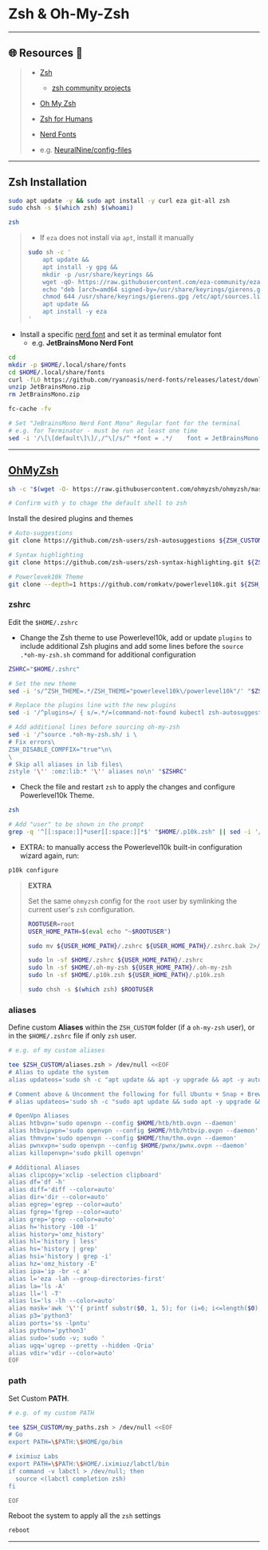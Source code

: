 # Zsh & Oh-My-Zsh

---

## 🌐 Resources 🔗

> - [Zsh](https://www.zsh.org/)
>
>   - [zsh community projects](https://github.com/zsh-users)
>
> - [Oh My Zsh](https://github.com/ohmyzsh/ohmyzsh)
>
> - [Zsh for Humans](https://github.com/romkatv/zsh4humans)
>
> - [Nerd Fonts](https://www.nerdfonts.com/)
>
> - e.g. [NeuralNine/config-files](https://github.com/NeuralNine/config-files)
>

---

## Zsh Installation

```bash
sudo apt update -y && sudo apt install -y curl eza git-all zsh
sudo chsh -s $(which zsh) $(whoami)

zsh
```

> - If `eza` does not install via `apt`, install it manually
>
> ```bash
> sudo sh -c '
>     apt update &&
>     apt install -y gpg &&
>     mkdir -p /usr/share/keyrings &&
>     wget -qO- https://raw.githubusercontent.com/eza-community/eza/main/deb.asc | gpg --dearmor -o /usr/share/keyrings/gierens.gpg &&
>     echo "deb [arch=amd64 signed-by=/usr/share/keyrings/gierens.gpg] http://deb.gierens.de stable main" | tee /etc/apt/sources.list.d/gierens.list &&
>     chmod 644 /usr/share/keyrings/gierens.gpg /etc/apt/sources.list.d/gierens.list &&
>     apt update &&
>     apt install -y eza
> '
> ```
>

- Install a specific [nerd font](https://www.nerdfonts.com/font-downloads) and set it as terminal emulator font
  - e.g. **JetBrainsMono Nerd Font**

```bash
cd
mkdir -p $HOME/.local/share/fonts
cd $HOME/.local/share/fonts
curl -fLO https://github.com/ryanoasis/nerd-fonts/releases/latest/download/JetBrainsMono.zip
unzip JetBrainsMono.zip
rm JetBrainsMono.zip

fc-cache -fv

# Set "JeBrainsMono Nerd Font Mono" Regular font for the terminal
# e.g. for Terminator - must be run at least one time
sed -i '/\[\[default\]\]/,/^\[/s/^ *font = .*/    font = JetBrainsMono Nerd Font Mono 16/' "$HOME/.config/terminator/config"
```

---

## [OhMyZsh](https://github.com/ohmyzsh/ohmyzsh)

```bash
sh -c "$(wget -O- https://raw.githubusercontent.com/ohmyzsh/ohmyzsh/master/tools/install.sh)"

# Confirm with y to chage the default shell to zsh
```

Install the desired plugins and themes

```bash
# Auto-suggestions
git clone https://github.com/zsh-users/zsh-autosuggestions ${ZSH_CUSTOM:-$HOME/.oh-my-zsh/custom}/plugins/zsh-autosuggestions

# Syntax highlighting
git clone https://github.com/zsh-users/zsh-syntax-highlighting.git ${ZSH_CUSTOM:-$HOME/.oh-my-zsh/custom}/plugins/zsh-syntax-highlighting

# Powerlevek10k Theme
git clone --depth=1 https://github.com/romkatv/powerlevel10k.git ${ZSH_CUSTOM:-$HOME/.oh-my-zsh/custom}/themes/powerlevel10k
```

### zshrc

Edit the `$HOME/.zshrc`

- Change the Zsh theme to use Powerlevel10k, add or update `plugins` to include additional Zsh plugins and add some lines before the `source .*oh-my-zsh.sh` command for additional configuration

```bash
ZSHRC="$HOME/.zshrc"

# Set the new theme
sed -i 's/^ZSH_THEME=.*/ZSH_THEME="powerlevel10k\/powerlevel10k"/' "$ZSHRC"

# Replace the plugins line with the new plugins
sed -i '/^plugins=/ { s/=.*/=(command-not-found kubectl zsh-autosuggestions zsh-syntax-highlighting)/; }' "$ZSHRC"

# Add additional lines before sourcing oh-my-zsh
sed -i '/^source .*oh-my-zsh.sh/ i \
# Fix errors\
ZSH_DISABLE_COMPFIX="true"\n\
\
# Skip all aliases in lib files\
zstyle '\'' :omz:lib:* '\'' aliases no\n' "$ZSHRC"
```

- Check the file and restart `zsh` to apply the changes and configure Powerlevel10k Theme.

```bash
zsh

# Add "user" to be shown in the prompt
grep -q '^[[:space:]]*user[[:space:]]*$' "$HOME/.p10k.zsh" || sed -i '/os_icon.*# os identifier/ a\    user' "$HOME/.p10k.zsh"
```

- EXTRA: to manually access the Powerlevel10k built-in configuration wizard again, run:

```bash
p10k configure
```



> **EXTRA**
>
> Set the same `ohmyzsh` config for the `root` user by symlinking the current user's `zsh` configuration.
>
> ```bash
> ROOTUSER=root
> USER_HOME_PATH=$(eval echo "~$ROOTUSER")
> 
> sudo mv ${USER_HOME_PATH}/.zshrc ${USER_HOME_PATH}/.zshrc.bak 2>/dev/null
> 
> sudo ln -sf $HOME/.zshrc ${USER_HOME_PATH}/.zshrc
> sudo ln -sf $HOME/.oh-my-zsh ${USER_HOME_PATH}/.oh-my-zsh
> sudo ln -sf $HOME/.p10k.zsh ${USER_HOME_PATH}/.p10k.zsh
> 
> sudo chsh -s $(which zsh) $ROOTUSER
> ```
>

### aliases

Define custom **Aliases** within the `ZSH_CUSTOM` folder (if a `oh-my-zsh` user), or in the `$HOME/.zshrc` file if only `zsh` user.

```bash
# e.g. of my custom aliases

tee $ZSH_CUSTOM/aliases.zsh > /dev/null <<EOF
# Alias to update the system
alias updateos='sudo sh -c "apt update && apt -y upgrade && apt -y autoremove"'

# Comment above & Uncomment the following for full Ubuntu + Snap + Brew update
# alias updateos='sudo sh -c "sudo apt update && sudo apt -y upgrade && sudo apt -y autoremove && sudo snap refresh" && brew upgrade'

# OpenVpn Aliases
alias htbvpn='sudo openvpn --config $HOME/htb/htb.ovpn --daemon'        # HTB FREE VPN
alias htbvipvpn='sudo openvpn --config $HOME/htb/htbvip.ovpn --daemon'  # HTB VIP VPN
alias thmvpn='sudo openvpn --config $HOME/thm/thm.ovpn --daemon'
alias pwnxvpn='sudo openvpn --config $HOME/pwnx/pwnx.ovpn --daemon'
alias killopenvpn='sudo pkill openvpn'

# Additional Aliases
alias clipcopy='xclip -selection clipboard'
alias df='df -h'
alias diff='diff --color=auto'
alias dir='dir --color=auto'
alias egrep='egrep --color=auto'
alias fgrep='fgrep --color=auto'
alias grep='grep --color=auto'
alias h='history -100 -1'
alias history='omz_history'
alias hl='history | less'
alias hs='history | grep'
alias hsi='history | grep -i'
alias hz='omz_history -E'
alias ipa='ip -br -c a'
alias l='eza -lah --group-directories-first'
alias la='ls -A'
alias ll='l -T'
alias ls='ls -lh --color=auto'
alias mask='awk '\''{ printf substr($0, 1, 5); for (i=6; i<=length($0); i++) printf "*"; print "" }'\'''
alias p3='python3'
alias ports='ss -lpntu'
alias python='python3'
alias sudo='sudo -v; sudo '
alias ugq='ugrep --pretty --hidden -Qria'
alias vdir='vdir --color=auto'
EOF
```

### path

Set Custom **PATH**.

```bash
# e.g. of my custom PATH

tee $ZSH_CUSTOM/my_paths.zsh > /dev/null <<EOF
# Go
export PATH=\$PATH:\$HOME/go/bin

# iximiuz Labs
export PATH=\$PATH:\$HOME/.iximiuz/labctl/bin
if command -v labctl > /dev/null; then
  source <(labctl completion zsh)
fi

EOF
```

Reboot the system to apply all the `zsh` settings

```bash
reboot
```

---

